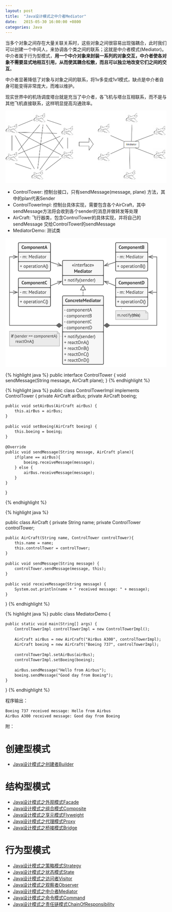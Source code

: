 ```yaml
---
layout: post
title:  "Java设计模式之中介者Mediator"
date:   2015-05-30 16:00:00 +0800
categories: Java
--- 
```


当多个对象之间存在大量关联关系时，这些对象之间很容易出现强耦合，此时我们可以创建一个中间人，来协调各个类之间的联系；这就是中介者模式(Mediator)。 中介者属于行为型模式，**用一个中介对象来封装一系列的对象交互，中介者使各对象不需要显式地相互引用，从而使其耦合松散，而且可以独立地改变它们之间的交互**。

中介者显著降低了对象与对象之间的联系，将1v多变成1v1模式，缺点是中介者自身可能变得非常庞大，而难以维护。

现实世界中的机场调度塔台就是充当了中介者，各飞机与塔台互相联系，而不是与其他飞机直接联系，这样明显提高沟通效率。

![pic](/images/2015-05-30-mediator1.png)

* ControlTower: 控制台接口，只有sendMessage(message, plane) 方法，其中的plan代表Sender
* ControlTowerImpl: 控制台具体实现，需要包含各个AirCraft，其中sendMessage方法将会收到各个sender的消息并做转发等处理
* AirCraft: 飞行器类，包含ControlTower的具体实现，并将自己的sendMessage 交给ControlTower的sendMessage
* MediatorDemo: 测试类

![pic](/images/2015-05-30-mediator2.png)

{% highlight java %}
public interface ControlTower {
    void sendMessage(String message, AirCraft plane);
}
{% endhighlight %}

{% highlight java %}
public class ControlTowerImpl implements ControlTower {
    private AirCraft airBus;
    private AirCraft boeing;

    public void setAirBus(AirCraft airBus) {
        this.airBus = airBus;
    }

    public void setBoeing(AirCraft boeing) {
        this.boeing = boeing;
    }

    @Override
    public void sendMessage(String message, AirCraft plane){
        if(plane == airBus){
            boeing.receiveMessage(message);
        } else {
            airBus.receiveMessage(message);
        }
    }
}

{% endhighlight %}

{% highlight java %}

public class AirCraft {
    private String name;
    private ControlTower controlTower;

    public AirCraft(String name, ControlTower controlTower){
        this.name = name;
        this.controlTower = controlTower;
    }

    public void sendMessage(String message) {
        controlTower.sendMessage(message, this);
    }

    public void receiveMessage(String message) {
        System.out.println(name + " received message: " + message);
    }
}
{% endhighlight %}

{% highlight java %}
public class MediatorDemo {

    public static void main(String[] args) {
        ControlTowerImpl controlTowerImpl = new ControlTowerImpl();

        AirCraft airBus = new AirCraft("AirBus A300", controlTowerImpl);
        AirCraft boeing = new AirCraft("Boeing 737", controlTowerImpl);

        controlTowerImpl.setAirBus(airBus);
        controlTowerImpl.setBoeing(boeing);

        airBus.sendMessage("Hello from Airbus");
        boeing.sendMessage("Good day from Boeing");
    }
}
{% endhighlight %}

程序输出：
```
Boeing 737 received message: Hello from Airbus
AirBus A300 received message: Good day from Boeing
```

  
附：  

创建型模式
====================
  * [Java设计模式之创建者Builder](https://metaphy.github.io/java/2015/05/10/Java%E8%AE%BE%E8%AE%A1%E6%A8%A1%E5%BC%8F%E4%B9%8B%E5%88%9B%E5%BB%BA%E8%80%85Builder.html)
  


结构型模式
====================
  * [Java设计模式之外观模式Facade](https://metaphy.github.io/java/2015/05/20/Java%E8%AE%BE%E8%AE%A1%E6%A8%A1%E5%BC%8F%E4%B9%8B%E5%A4%96%E8%A7%82%E6%A8%A1%E5%BC%8FFacade.html)
  * [Java设计模式之组合模式Composite](https://metaphy.github.io/java/2015/05/20/Java%E8%AE%BE%E8%AE%A1%E6%A8%A1%E5%BC%8F%E4%B9%8B%E7%BB%84%E5%90%88%E6%A8%A1%E5%BC%8FComposite.html)
  * [Java设计模式之享元模式Flyweight](https://metaphy.github.io/java/2015/05/20/Java%E8%AE%BE%E8%AE%A1%E6%A8%A1%E5%BC%8F%E4%B9%8B%E4%BA%AB%E5%85%83%E6%A8%A1%E5%BC%8FFlyweight.html)
  * [Java设计模式之代理模式Proxy](https://metaphy.github.io/java/2015/05/20/Java%E8%AE%BE%E8%AE%A1%E6%A8%A1%E5%BC%8F%E4%B9%8B%E4%BB%A3%E7%90%86%E6%A8%A1%E5%BC%8FProxy.html)
  * [Java设计模式之桥接模式Bridge](https://metaphy.github.io/java/2015/05/20/Java%E8%AE%BE%E8%AE%A1%E6%A8%A1%E5%BC%8F%E4%B9%8B%E6%A1%A5%E6%8E%A5%E6%A8%A1%E5%BC%8FBridge.html)


行为型模式
====================  
  * [Java设计模式之策略模式Strategy](https://metaphy.github.io/java/2015/05/30/Java%E8%AE%BE%E8%AE%A1%E6%A8%A1%E5%BC%8F%E4%B9%8B%E7%AD%96%E7%95%A5%E6%A8%A1%E5%BC%8FStrategy.html)
  * [Java设计模式之状态模式State](https://metaphy.github.io/java/2015/05/30/Java%E8%AE%BE%E8%AE%A1%E6%A8%A1%E5%BC%8F%E4%B9%8B%E7%8A%B6%E6%80%81%E6%A8%A1%E5%BC%8FState.html)
  * [Java设计模式之访问者Visitor](https://metaphy.github.io/java/2015/05/30/Java%E8%AE%BE%E8%AE%A1%E6%A8%A1%E5%BC%8F%E4%B9%8B%E8%AE%BF%E9%97%AE%E8%80%85Visitor.html)
  * [Java设计模式之观察者Observer](https://metaphy.github.io/java/2015/05/30/Java%E8%AE%BE%E8%AE%A1%E6%A8%A1%E5%BC%8F%E4%B9%8B%E8%A7%82%E5%AF%9F%E8%80%85Observer.html) 
  * [Java设计模式之中介者Mediator](https://metaphy.github.io/java/2015/05/30/Java%E8%AE%BE%E8%AE%A1%E6%A8%A1%E5%BC%8F%E4%B9%8B%E4%B8%AD%E4%BB%8B%E8%80%85Mediator.html)
  * [Java设计模式之命令模式Command](https://metaphy.github.io/java/2015/05/30/Java%E8%AE%BE%E8%AE%A1%E6%A8%A1%E5%BC%8F%E4%B9%8B%E5%91%BD%E4%BB%A4%E6%A8%A1%E5%BC%8FCommand.html)  
  * [Java设计模式之责任链模式ChainOfResponsibility](https://metaphy.github.io/java/2015/05/30/Java%E8%AE%BE%E8%AE%A1%E6%A8%A1%E5%BC%8F%E4%B9%8B%E8%B4%A3%E4%BB%BB%E9%93%BE%E6%A8%A1%E5%BC%8FChainOfResponsibility.html)  
